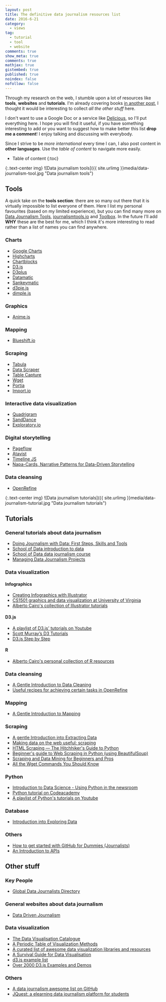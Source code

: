 ```yaml
---
layout: post
title: The definitive data journalism resources list
date: 2016-6-21
category:
  - views
tag:
  - tutorial
  - tool
  - website
comments: true
show_meta: true
comments: true
mathjax: true
gistembed: true
published: true
noindex: false
nofollow: false
---
```


Through my research on the web, I stumble upon a lot of resources like **tools**, **websites** and **tutorials**. I'm already covering books [in another post](https://damianobacci.github.io/blog/data-journalism-books-must-read), I thought it would be interesting to collect *all the other stuff* here.

<!--more-->

I don't want to use a Google Doc or a service like [Delicious](http://del.icio.us/), so I'll put everything here. I hope you will find it useful, if you have something interesting to add or you want to suggest how to make better this list **drop me a comment**! I enjoy talking and discussing with everybody.

Since I strive to be *more international* every time I can, I also post content in **other languages**. Use the *table of content* to navigate more easily.

* Table of content
{:toc}

{:.text-center img}
![Data journalism tools]({{ site.urlimg }}media/data-journalism-tool.jpg "Data journalism tools")

## Tools

A quick take on the **tools section**: there are so many out there that it is virtually impossible to list everyone of them. Here I list my personal favourites (based on my limited experience), but you can find many more on [Data Journalism Tools](http://data-journalism-tools.silk.co/), [journalismtools.io](http://journalismtools.io/) and [Toolbox](http://iilab.github.io/influencemapping-toolbox/tools.html). In the future I'll add **WHY** these are the best for me, which I think it's more interesting to read rather than a list of names you can find anywhere.

### Charts

* [Google Charts](https://developers.google.com/chart/)
* [Highcharts](http://www.highcharts.com/)
* [Chartblocks](http://www.chartblocks.com/en/)
* [D3.js](https://d3js.org/)
* [D3plus](http://d3plus.org/)
* [Datamatic](http://datamatic.co/)
* [Sankeymatic](http://sankeymatic.com)
* [d3pie.js](http://d3pie.org)
* [dimple.js](http://dimplejs.org/)

### Graphics

* [Anime.js](http://animejs.com/)

### Mapping

* [Blueshift.io](https://blueshift.io/)

### Scraping

* [Tabula](http://tabula.dataninja.it/)
* [Data Scraper](https://chrome.google.com/webstore/detail/data-scraper/nndknepjnldbdbepjfgmncbggmopgden)
* [Table Capture](https://chrome.google.com/webstore/detail/table-capture/iebpjdmgckacbodjpijphcplhebcmeop)
* [Wget](https://www.gnu.org/software/wget/manual/html_node/Overview.html#Overview)
* [Portia](http://scrapinghub.com/portia/)
* [Import.io](https://www.import.io/)

### Interactive data visualization

* [Quadrigram](http://www.quadrigram.com/)
* [SandDance](https://www.sanddance.ms/)
* [Exploratory.io](https://exploratory.io/)

### Digital storytelling

* [Pageflow](http://pageflow.io/en)
* [Atavist](https://atavist.com/)
* [Timeline JS](https://timeline.knightlab.com/)
* [Napa-Cards, Narrative Patterns for Data-Driven Storytelling](http://napa-cards.net/)

### Data cleansing

* [OpenRefine](http://openrefine.org/)

{:.text-center img}
![Data journalism tutorials]({{ site.urlimg }}media/data-journalism-tutorial.jpg "Data journalism tutorials")

## Tutorials

### General tutorials about data journalism

* [Doing Journalism with Data: First Steps, Skills and Tools](http://learno.net/courses/doing-journalism-with-data-first-steps-skills-and-tools)
* [School of Data introduction to data](http://schoolofdata.org/courses/#DataFundamentals)
* [School of Data data journalism course](http://schoolofdata.org/courses/#SchoolOfDataJourn)
* [Managing Data Journalism Projects](http://learno.net/courses/managing-data-journalism-projects)

### Data visualization

#### Infographics

* [Creating Infographics with Illustrator](https://www.lynda.com/Illustrator-tutorials/Creating-Infographics-Illustrator/119011-2.html)
* [CS1501 graphics and data visualization at University of Virginia](http://kevin.4mcveys.com/CS1501/)
* [Alberto Cairo's collection of Illustrator tutorials](http://www.thefunctionalart.com/p/instructors-guide.html)

#### D3.js

* [A playlist of D3.js' tutorials on Youtube](https://www.youtube.com/playlist?list=PLBaP9n-tgnz_z0KjJX6AfD3PGSJ_judmR)
* [Scott Murray’s D3 Tutorials](http://alignedleft.com/tutorials/d3/)
* [D3.js Step by Step](http://zeroviscosity.com/d3-js-step-by-step/step-1-a-basic-pie-chart)

#### R

* [Alberto Cairo's personal collection of R resources](https://www.dropbox.com/s/gyqyz3hei7lhhmt/R_RESOURCES.txt?dl=0)

### Data cleansing

* [A Gentle Introduction to Data Cleaning](http://schoolofdata.org/courses/#IntroDataCleaning)
* [Useful recipes for achieving certain tasks in OpenRefine](https://github.com/OpenRefine/OpenRefine/wiki/Recipes)

### Mapping

* [A Gentle Introduction to Mapping](http://schoolofdata.org/courses/#GentleIntroMapping)

### Scraping

* [A gentle Introduction into Extracting Data](http://schoolofdata.org/courses/#GentleIntroExtractingData)
* [Making data on the web useful: scraping](http://schoolofdata.org/handbook/courses/scraping/)
* [HTML Scraping — The Hitchhiker's Guide to Python](http://docs.python-guide.org/en/latest/scenarios/scrape/)
* [Beginner's guide to Web Scraping in Python (using BeautifulSoup)](http://www.analyticsvidhya.com/blog/2015/10/beginner-guide-web-scraping-beautiful-soup-python/)
* [Scraping and Data Mining for Beginners and Pros ](https://www.udemy.com/scraping-and-data-mining-for-beginners-and-pros/)
* [All the Wget Commands You Should Know](http://www.labnol.org/software/wget-command-examples/28750/)

### Python

* [Introduction to Data Science - Using Python in the newsroom](https://tswicegood.github.io/python-data-science-intro/index.html)
* [Python tutorial on Codeacademy](https://www.codecademy.com/learn/python)
* [A playlist of Python's tutorials on Youtube](https://www.youtube.com/playlist?list=PLBaP9n-tgnz9iBXJPfDQBehg0j2DWbOpX)

### Database

* [Introduction into Exploring Data](http://schoolofdata.org/courses/#IntroExploringData)

### Others

* [How to get started with GitHub for Dummies (Journalists)](http://www.interhacktives.com/2015/05/04/how-to-get-started-with-github-for-dummies-journalists/)
* [An Introduction to APIs](https://zapier.com/learn/apis/)

## Other stuff

### Key People

* [Global Data Journalists Directory](https://jplusplus.github.io/global-directory/)

### General websites about data journalism

* [Data Driven Journalism](http://datadrivenjournalism.net/)

### Data visualization

* [The Data Visualisation Catalogue](http://www.datavizcatalogue.com/)
* [A Periodic Table of Visualization Methods](http://www.visual-literacy.org/periodic_table/periodic_table.html)
* [A curated list of awesome data visualization libraries and resources](https://github.com/fasouto/awesome-dataviz)
* [A Survival Guide for Data Visualisation](http://datadrivenjournalism.net/resources/A_Survival_Guide_for_Data_Visualisation)
* [d3.js example list](http://christopheviau.com/d3list/gallery.html)
* [Over 2000 D3.js Examples and Demos](http://techslides.com/over-2000-d3-js-examples-and-demos)

### Others

* [A data journalism awesome list on GitHub](https://github.com/infoculture/awesome-datajournalism)
* [JQuest: a elearning data journalism platform for students](http://www.jquestapp.com/)

